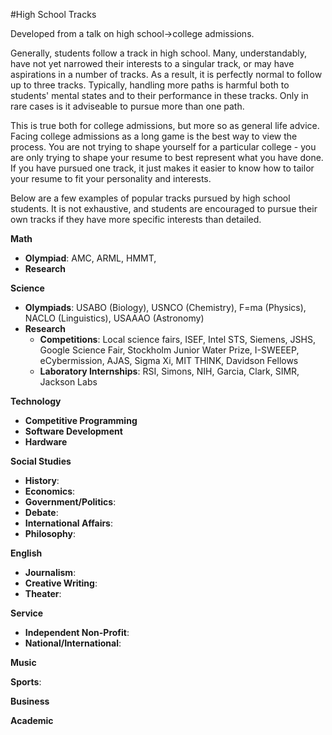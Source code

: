 #High School Tracks

Developed from a talk on high school->college admissions.

Generally, students follow a track in high school. Many, understandably, have not yet narrowed their interests to a singular track, or may have aspirations in a number of tracks. As a result, it is perfectly normal to follow up to three tracks. Typically, handling more paths is harmful both to students' mental states and to their performance in these tracks. Only in rare cases is it adviseable to pursue more than one path.

This is true both for college admissions, but more so as general life advice. Facing college admissions as a long game is the best way to view the process. You are not trying to shape yourself for a particular college - you are only trying to shape your resume to best represent what you have done. If you have pursued one track, it just makes it easier to know how to tailor your resume to fit your personality and interests.

Below are a few examples of popular tracks pursued by high school students. It is not exhaustive, and students are encouraged to pursue their own tracks if they have more specific interests than detailed.

**Math**
   - **Olympiad**: AMC, ARML, HMMT, 
   - **Research**

**Science**
   - **Olympiads**: USABO (Biology), USNCO (Chemistry), F=ma (Physics), NACLO (Linguistics), USAAAO (Astronomy)
   - **Research**
      - **Competitions**: Local science fairs, ISEF, Intel STS, Siemens, JSHS, Google Science Fair, Stockholm Junior Water Prize, I-SWEEEP, eCybermission, AJAS, Sigma Xi, MIT THINK, Davidson Fellows
      - **Laboratory Internships**: RSI, Simons, NIH, Garcia, Clark, SIMR, Jackson Labs
   
**Technology**
   - **Competitive Programming**
   - **Software Development**
   - **Hardware**

**Social Studies**
   - **History**:
   - **Economics**:
   - **Government/Politics**:
   - **Debate**:
   - **International Affairs**:
   - **Philosophy**:

**English**
   - **Journalism**:
   - **Creative Writing**:
   - **Theater**:

**Service**
   - **Independent Non-Profit**:
   - **National/International**:

**Music**

**Sports**:

**Business**

**Academic**
